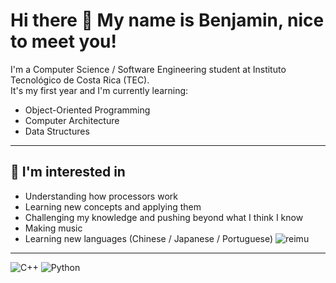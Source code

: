 # Hi there 👋 My name is Benjamin, nice to meet you!

I'm a Computer Science / Software Engineering student at Instituto Tecnológico de Costa Rica (TEC).  
It's my first year and I'm currently learning:

- Object-Oriented Programming  
- Computer Architecture  
- Data Structures  

---

## 🌱 I'm interested in
- Understanding how processors work 
- Learning new concepts and applying them  
- Challenging my knowledge and pushing beyond what I think I know
- Making music 
- Learning new languages (Chinese / Japanese / Portuguese)
![reimu](https://media.tenor.com/LHAI-n_-ptoAAAAi/touhou-reimu.gif)
---
![C++](https://img.shields.io/badge/C++-blue?style=flat-square)
![Python](https://img.shields.io/badge/Python-yellow?style=flat-square)
<!--[MIPS](https://img.shields.io/badge/MIPS-%23FF6347?style=flat&logo=assembly)>
<!--[x86](https://img.shields.io/badge/x86-%2300BFFF?style=flat&logo=assembly)>
---
> いざ、倒れ逝くその時まで  
> *Onward, until the moment I fall.*
